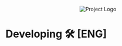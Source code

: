 <p align="center">
      <img src="https://cdn.discordapp.com/attachments/902207809385533481/1161053546423267388/AthomSite.png?ex=654020e0&is=652dabe0&hm=f9dc51c93dfc3a1a5343e18e60d4e88b4b7631edb564d3ea65f8a5c311960c32&" alt="Project Logo">
</p>




# Developing 🛠 [ENG]
